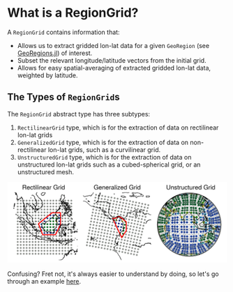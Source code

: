 # What is a RegionGrid?

A `RegionGrid` contains information that:
* Allows us to extract gridded lon-lat data for a given `GeoRegion` (see [GeoRegions.jl](https://github.com/GeoRegionsEcosystem/GeoRegions.jl)) of interest.
* Subset the relevant longitude/latitude vectors from the initial grid.
* Allows for easy spatial-averaging of extracted gridded lon-lat data, weighted by latitude.

## The Types of `RegionGrid`s

The `RegionGrid` abstract type has three subtypes:
1. `RectilinearGrid` type, which is for the extraction of data on rectilinear lon-lat grids
2. `GeneralizedGrid` type, which is for the extraction of data on non-rectilinear lon-lat grids, such as a curvilinear grid.
3. `UnstructuredGrid` type, which is for the extraction of data on unstructured lon-lat grids such as a cubed-spherical grid, or an unstructured mesh.

![Types of RegionGrids](typesofgrids.png)

Confusing? Fret not, it's always easier to understand by doing, so let's go through an example [here](example).
